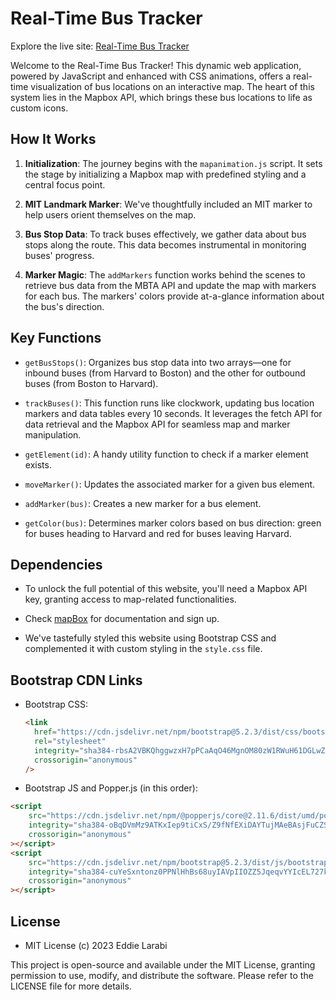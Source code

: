 <!-- @format -->

# Real-Time Bus Tracker

Explore the live site: [Real-Time Bus Tracker](https://selarabi.github.io/Real-Time-Bus-Tracker/)

Welcome to the Real-Time Bus Tracker! This dynamic web application, powered by JavaScript and enhanced with CSS animations, offers a real-time visualization of bus locations on an interactive map. The heart of this system lies in the Mapbox API, which brings these bus locations to life as custom icons.

## How It Works

1. **Initialization**: The journey begins with the `mapanimation.js` script. It sets the stage by initializing a Mapbox map with predefined styling and a central focus point.

2. **MIT Landmark Marker**: We've thoughtfully included an MIT marker to help users orient themselves on the map.

3. **Bus Stop Data**: To track buses effectively, we gather data about bus stops along the route. This data becomes instrumental in monitoring buses' progress.

4. **Marker Magic**: The `addMarkers` function works behind the scenes to retrieve bus data from the MBTA API and update the map with markers for each bus. The markers' colors provide at-a-glance information about the bus's direction.

## Key Functions

- `getBusStops()`: Organizes bus stop data into two arrays—one for inbound buses (from Harvard to Boston) and the other for outbound buses (from Boston to Harvard).

- `trackBuses()`: This function runs like clockwork, updating bus location markers and data tables every 10 seconds. It leverages the fetch API for data retrieval and the Mapbox API for seamless map and marker manipulation.

- `getElement(id)`: A handy utility function to check if a marker element exists.

- `moveMarker()`: Updates the associated marker for a given bus element.

- `addMarker(bus)`: Creates a new marker for a bus element.

- `getColor(bus)`: Determines marker colors based on bus direction: green for buses heading to Harvard and red for buses leaving Harvard.

## Dependencies

- To unlock the full potential of this website, you'll need a Mapbox API key, granting access to map-related functionalities.
- Check [mapBox](https://docs.mapbox.com/mapbox-gl-js/api/) for documentation and sign up.

- We've tastefully styled this website using Bootstrap CSS and complemented it with custom styling in the `style.css` file.

## Bootstrap CDN Links

- Bootstrap CSS:

  ```html
  <link
  	href="https://cdn.jsdelivr.net/npm/bootstrap@5.2.3/dist/css/bootstrap.min.css"
  	rel="stylesheet"
  	integrity="sha384-rbsA2VBKQhggwzxH7pPCaAqO46MgnOM80zW1RWuH61DGLwZJEdK2Kadq2F9CUG65"
  	crossorigin="anonymous"
  />
  ```

- Bootstrap JS and Popper.js (in this order):

```html
<script
	src="https://cdn.jsdelivr.net/npm/@popperjs/core@2.11.6/dist/umd/popper.min.js"
	integrity="sha384-oBqDVmMz9ATKxIep9tiCxS/Z9fNfEXiDAYTujMAeBAsjFuCZSmKbSSUnQlmh/jp3"
	crossorigin="anonymous"
></script>
<script
	src="https://cdn.jsdelivr.net/npm/bootstrap@5.2.3/dist/js/bootstrap.min.js"
	integrity="sha384-cuYeSxntonz0PPNlHhBs68uyIAVpIIOZZ5JqeqvYYIcEL727kskC66kF92t6Xl2V"
	crossorigin="anonymous"
></script>
```

## License

- MIT License (c) 2023 Eddie Larabi

This project is open-source and available under the MIT License, granting permission to use, modify, and distribute the software. Please refer to the LICENSE file for more details.
